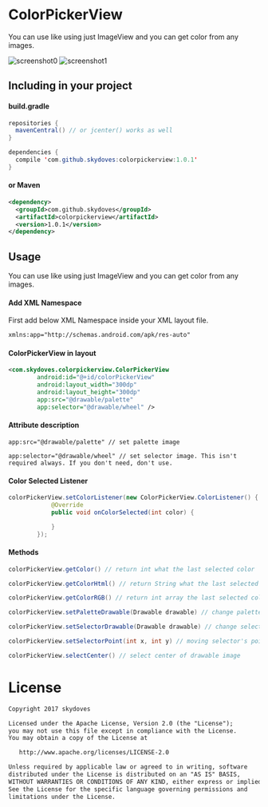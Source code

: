 # ColorPickerView
You can use like using just ImageView and you can get color from any images.

![screenshot0](https://cloud.githubusercontent.com/assets/24237865/23684747/011279de-03e4-11e7-8cb3-3d5271efedc6.jpg)
![screenshot1](https://cloud.githubusercontent.com/assets/24237865/23684824/42e77472-03e4-11e7-9f5e-a58b7708dfd8.jpg)


## Including in your project
#### build.gradle
```java
repositories {
  mavenCentral() // or jcenter() works as well
}

dependencies {
  compile 'com.github.skydoves:colorpickerview:1.0.1'
}
```

#### or Maven
```xml
<dependency>
  <groupId>com.github.skydoves</groupId>
  <artifactId>colorpickerview</artifactId>
  <version>1.0.1</version>
</dependency>
```
    
## Usage
You can use like using just ImageView and you can get color from any images.

#### Add XML Namespace
First add below XML Namespace inside your XML layout file.

```xml
xmlns:app="http://schemas.android.com/apk/res-auto"
```

#### ColorPickerView in layout
```xml
<com.skydoves.colorpickerview.ColorPickerView
        android:id="@+id/colorPickerView"
        android:layout_width="300dp"
        android:layout_height="300dp"
        app:src="@drawable/palette"
        app:selector="@drawable/wheel" />
```

#### Attribute description
```
app:src="@drawable/palette" // set palette image
```

```
app:selector="@drawable/wheel" // set selector image. This isn't required always. If you don't need, don't use.
```

#### Color Selected Listener
```java
colorPickerView.setColorListener(new ColorPickerView.ColorListener() {
            @Override
            public void onColorSelected(int color) {

            }
        });
```

#### Methods
```java
colorPickerView.getColor() // return int what the last selected color
```
```java
colorPickerView.getColorHtml() // return String what the last selected Html color code
```
```java
colorPickerView.getColorRGB() // return int array the last selected color's RGB value. int[0] : R, int[1] : G, int[2] : B
```
```java
colorPickerView.setPaletteDrawable(Drawable drawable) // change palette drawable resource (you must initialize at first in xml)
```
```java
colorPickerView.setSelectorDrawable(Drawable drawable) // change selector drawable resource (you must initialize at first in xml)
```
```java
colorPickerView.setSelectorPoint(int x, int y) // moving selector's points (x, y)
```
```java
colorPickerView.selectCenter() // select center of drawable image
```

# License
```xml
Copyright 2017 skydoves

Licensed under the Apache License, Version 2.0 (the "License");
you may not use this file except in compliance with the License.
You may obtain a copy of the License at

   http://www.apache.org/licenses/LICENSE-2.0

Unless required by applicable law or agreed to in writing, software
distributed under the License is distributed on an "AS IS" BASIS,
WITHOUT WARRANTIES OR CONDITIONS OF ANY KIND, either express or implied.
See the License for the specific language governing permissions and
limitations under the License.
```
